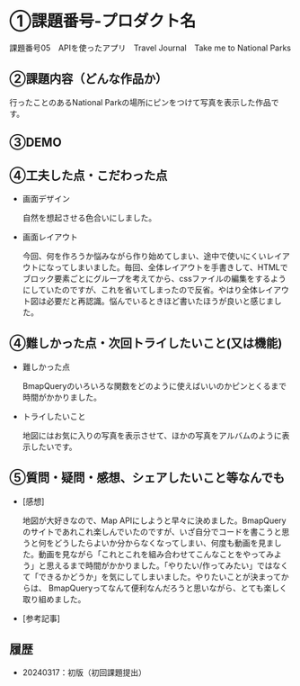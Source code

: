 # ①課題番号-プロダクト名
課題番号05　APIを使ったアプリ　Travel Journal　Take me to National Parks

## ②課題内容（どんな作品か）
行ったことのあるNational Parkの場所にピンをつけて写真を表示した作品です。

## ③DEMO


## ④工夫した点・こだわった点
- 画面デザイン

  自然を想起させる色合いにしました。 
 
- 画面レイアウト

  今回、何を作ろうか悩みながら作り始めてしまい、途中で使いにくいレイアウトになってしまいました。毎回、全体レイアウトを手書きして、HTMLでブロック要素ごとにグループを考えてから、cssファイルの編集をするようにしていたのですが、これを省いてしまったので反省。やはり全体レイアウト図は必要だと再認識。悩んでいるときほど書いたほうが良いと感じました。
 

## ④難しかった点・次回トライしたいこと(又は機能)
- 難しかった点

  BmapQueryのいろいろな関数をどのように使えばいいのかピンとくるまで時間がかかりました。

- トライしたいこと

  地図にはお気に入りの写真を表示させて、ほかの写真をアルバムのように表示したいです。
 
## ⑤質問・疑問・感想、シェアしたいこと等なんでも
- [感想]

  地図が大好きなので、Map APIにしようと早々に決めました。BmapQueryのサイトであれこれ楽しんでいたのですが、いざ自分でコードを書こうと思うと何をどうしたらよいか分からなくなってしまい、何度も動画を見ました。動画を見ながら「これとこれを組み合わせてこんなことをやってみよう」と思えるまで時間がかかりました。「やりたい/作ってみたい」ではなくて「できるかどうか」を気にしてしまいました。やりたいことが決まってからは、 BmapQueryってなんて便利なんだろうと思いながら、とても楽しく取り組めました。

  
- [参考記事]
  
## 履歴
- 20240317：初版（初回課題提出）
